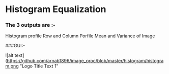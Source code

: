 # Histogram Equalization

### The 3 outputs are :-

Histogram profile
Row and Column Porfile
Mean and Variance of Image

###GUI:-

![alt text](https://github.com/arnab1896/image_proc/blob/master/histogram/histogram.png "Logo Title Text 1"
